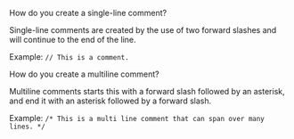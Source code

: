 How do you create a single-line comment? 

Single-line comments are created by the use of two forward slashes  and will continue to the end of the line. 

Example:
	```// This is a comment.```

How do you create a multiline comment?

Multiline comments starts this with a forward slash followed by an asterisk, and end it with an asterisk followed by a forward slash. 

Example:
	```/* This is a multi line comment that can span over
         many lines. */```
